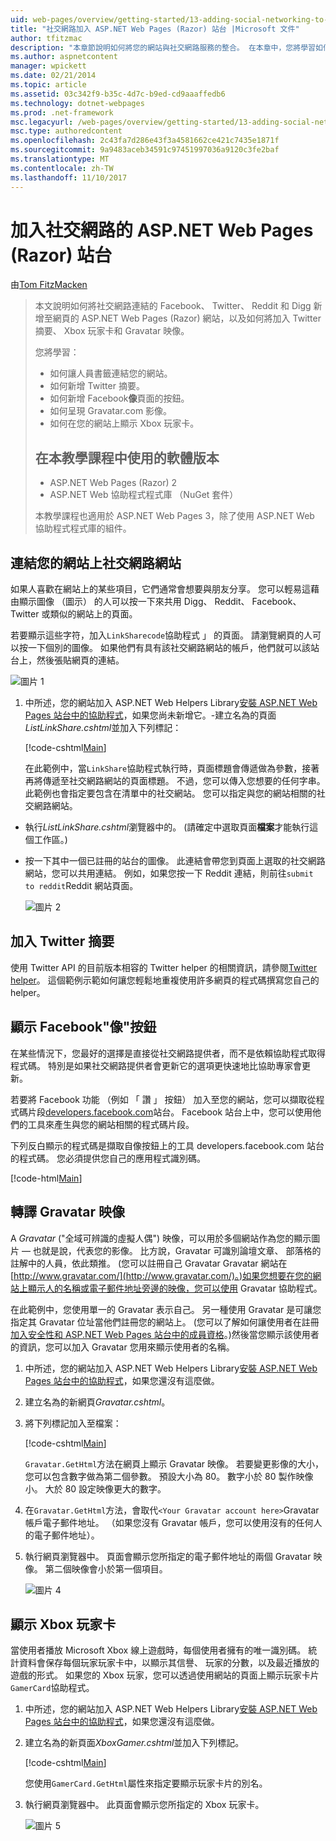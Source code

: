 ```yaml
---
uid: web-pages/overview/getting-started/13-adding-social-networking-to-your-web-site
title: "社交網路加入 ASP.NET Web Pages (Razor) 站台 |Microsoft 文件"
author: tfitzmac
description: "本章節說明如何將您的網站與社交網路服務的整合。 在本章中，您將學習如何讓人書籤連結您的網站..."
ms.author: aspnetcontent
manager: wpickett
ms.date: 02/21/2014
ms.topic: article
ms.assetid: 03c342f9-b35c-4d7c-b9ed-cd9aaaffedb6
ms.technology: dotnet-webpages
ms.prod: .net-framework
msc.legacyurl: /web-pages/overview/getting-started/13-adding-social-networking-to-your-web-site
msc.type: authoredcontent
ms.openlocfilehash: 2c43fa7d286e43f3a4581662ce421c7435e1871f
ms.sourcegitcommit: 9a9483aceb34591c97451997036a9120c3fe2baf
ms.translationtype: MT
ms.contentlocale: zh-TW
ms.lasthandoff: 11/10/2017
---
```

<a name="adding-social-networking-to-aspnet-web-pages-razor-sites"></a>加入社交網路的 ASP.NET Web Pages (Razor) 站台
====================
由[Tom FitzMacken](https://github.com/tfitzmac)

> 本文說明如何將社交網路連結的 Facebook、 Twitter、 Reddit 和 Digg 新增至網頁的 ASP.NET Web Pages (Razor) 網站，以及如何將加入 Twitter 摘要、 Xbox 玩家卡和 Gravatar 映像。
> 
> 您將學習：
> 
> - 如何讓人員書籤連結您的網站。
> - 如何新增 Twitter 摘要。
> - 如何新增 Facebook**像**頁面的按鈕。
> - 如何呈現 Gravatar.com 影像。
> - 如何在您的網站上顯示 Xbox 玩家卡。
>   
> 
> ## <a name="software-versions-used-in-the-tutorial"></a>在本教學課程中使用的軟體版本
> 
> 
> - ASP.NET Web Pages (Razor) 2
> - ASP.NET Web 協助程式程式庫 （NuGet 套件）
>   
> 
> 本教學課程也適用於 ASP.NET Web Pages 3，除了使用 ASP.NET Web 協助程式程式庫的組件。


<a id="Linking_Your_Website"></a>
## <a name="linking-your-website-on-social-networking-sites"></a>連結您的網站上社交網路網站

如果人喜歡在網站上的某些項目，它們通常會想要與朋友分享。 您可以輕易這藉由顯示圖像 （圖示） 的人可以按一下來共用 Digg、 Reddit、 Facebook、 Twitter 或類似的網站上的頁面。

若要顯示這些字符，加入`LinkSharecode`協助程式 」 的頁面。 請瀏覽網頁的人可以按一下個別的圖像。 如果他們有具有該社交網路網站的帳戶，他們就可以該站台上，然後張貼網頁的連結。

![圖片 1](13-adding-social-networking-to-your-web-site/_static/image1.jpg)

1. 中所述，您的網站加入 ASP.NET Web Helpers Library[安裝 ASP.NET Web Pages 站台中的協助程式](https://go.microsoft.com/fwlink/?LinkId=252372)，如果您尚未新增它。-建立名為的頁面*ListLinkShare.cshtml*並加入下列標記：

    [!code-cshtml[Main](13-adding-social-networking-to-your-web-site/samples/sample1.cshtml)]

    在此範例中，當`LinkShare`協助程式執行時，頁面標題會傳遞做為參數，接著再將傳遞至社交網路網站的頁面標題。 不過，您可以傳入您想要的任何字串。 此範例也會指定要包含在清單中的社交網站。 您可以指定與您的網站相關的社交網路網站。
- 執行*ListLinkShare.cshtml*瀏覽器中的。 (請確定中選取頁面**檔案**才能執行這個工作區。)
- 按一下其中一個已註冊的站台的圖像。 此連結會帶您到頁面上選取的社交網路網站，您可以共用連結。 例如，如果您按一下 Reddit 連結，則前往`submit to reddit`Reddit 網站頁面。

    ![圖片 2](13-adding-social-networking-to-your-web-site/_static/image2.jpg)

<a id="Adding_a_Twitter_Feed"></a>
## <a name="adding-a-twitter-feed"></a>加入 Twitter 摘要

使用 Twitter API 的目前版本相容的 Twitter helper 的相關資訊，請參閱[Twitter helper](../ui-layouts-and-themes/twitter-helper.md)。 這個範例示範如何讓您輕鬆地重複使用許多網頁的程式碼撰寫您自己的 helper。

<a id="Displaying_a_Facebook_Button"></a>
## <a name="displaying-a-facebook-quotlikequot-button"></a>顯示 Facebook&quot;像&quot;按鈕

在某些情況下，您最好的選擇是直接從社交網路提供者，而不是依賴協助程式取得程式碼。 特別是如果社交網路提供者會更新它的選項更快速地比協助專家會更新。

若要將 Facebook 功能 （例如 「 讚 」 按鈕） 加入至您的網站，您可以擷取從程式碼片段[developers.facebook.com](https://developers.facebook.com/)站台。 Facebook 站台上中，您可以使用他們的工具來產生與您的網站相關的程式碼片段。

下列反白顯示的程式碼是擷取自像按鈕上的工具 developers.facebook.com 站台的程式碼。 您必須提供您自己的應用程式識別碼。

[!code-html[Main](13-adding-social-networking-to-your-web-site/samples/sample2.html?highlight=7-14,16-17)]

<a id="Rendering_a_Gravatar_Image"></a>
## <a name="rendering-a-gravatar-image"></a>轉譯 Gravatar 映像

A *Gravatar* (&quot;全域可辨識的虛擬人偶&quot;) 映像，可以用於多個網站作為您的顯示圖片 &#8212; 也就是說，代表您的影像。 比方說，Gravatar 可識別論壇文章、 部落格的註解中的人員，依此類推。 (您可以註冊自己 Gravatar Gravatar 網站在[http://www.gravatar.com/](http://www.gravatar.com/)。)如果您想要在您的網站上顯示人的名稱或電子郵件地址旁邊的映像，您可以使用 Gravatar 協助程式。

在此範例中，您使用單一的 Gravatar 表示自己。 另一種使用 Gravatar 是可讓您指定其 Gravatar 位址當他們註冊您的網站上。 (您可以了解如何讓使用者在註冊[加入安全性和 ASP.NET Web Pages 站台中的成員資格](https://go.microsoft.com/fwlink/?LinkId=202904)。)然後當您顯示該使用者的資訊，您可以加入 Gravatar 您用來顯示使用者的名稱。

1. 中所述，您的網站加入 ASP.NET Web Helpers Library[安裝 ASP.NET Web Pages 站台中的協助程式](https://go.microsoft.com/fwlink/?LinkId=252372)，如果您還沒有這麼做。
2. 建立名為的新網頁*Gravatar.cshtml*。
3. 將下列標記加入至檔案： 

    [!code-cshtml[Main](13-adding-social-networking-to-your-web-site/samples/sample3.cshtml)]

    `Gravatar.GetHtml`方法在網頁上顯示 Gravatar 映像。 若要變更影像的大小，您可以包含數字做為第二個參數。 預設大小為 80。 數字小於 80 製作映像小。 大於 80 設定映像更大的數字。
4. 在`Gravatar.GetHtml`方法，會取代`<Your Gravatar account here>`Gravatar 帳戶電子郵件地址。 （如果您沒有 Gravatar 帳戶，您可以使用沒有的任何人的電子郵件地址）。
5. 執行網頁瀏覽器中。 頁面會顯示您所指定的電子郵件地址的兩個 Gravatar 映像。 第二個映像會小於第一個項目。 

    ![圖片 4](13-adding-social-networking-to-your-web-site/_static/image3.jpg)

<a id="Displaying_an_Xbox_Gamer_Card"></a>
## <a name="displaying-an-xbox-gamer-card"></a>顯示 Xbox 玩家卡

當使用者播放 Microsoft Xbox 線上遊戲時，每個使用者擁有的唯一識別碼。 統計資料會保存每個玩家玩家卡中，以顯示其信譽、 玩家的分數，以及最近播放的遊戲的形式。 如果您的 Xbox 玩家，您可以透過使用網站的頁面上顯示玩家卡片`GamerCard`協助程式。

1. 中所述，您的網站加入 ASP.NET Web Helpers Library[安裝 ASP.NET Web Pages 站台中的協助程式](https://go.microsoft.com/fwlink/?LinkId=252372)，如果您還沒有這麼做。
2. 建立名為的新頁面*XboxGamer.cshtml*並加入下列標記。

    [!code-cshtml[Main](13-adding-social-networking-to-your-web-site/samples/sample4.cshtml)]

    您使用`GamerCard.GetHtml`屬性來指定要顯示玩家卡片的別名。
3. 執行網頁瀏覽器中。 此頁面會顯示您所指定的 Xbox 玩家卡。

    ![圖片 5](13-adding-social-networking-to-your-web-site/_static/image4.jpg)
